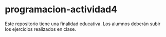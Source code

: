 # programacion-actividad4
Este repositorio tiene una finalidad educativa. Los alumnos deberán subir los ejercicios realizados en clase.
